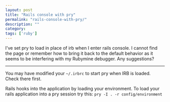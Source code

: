 ```yaml
---
layout: post
title: "Rails console with pry"
permalink: "rails-console-with-pry/"
description: ""
category:
tags: ['ruby']
---
```


I've set pry to load in place of irb when I enter rails console. I cannot find the page or remember how to bring it back to the default behavior as it seems to be interfering with my Rubymine debugger. Any suggestions?


---------------------------------------
You may have modified your `~/.irbrc` to start pry when IRB is loaded. Check there first.

Rails hooks into the application by loading your environment. To load your rails application into a pry session try this: `pry -I . -r config/environment`


